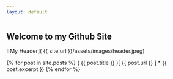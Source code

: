 ```yaml
---
layout: default
---
```

## Welcome to my Github Site
![My Header]( {{ site.url }}/assets/images/header.jpeg)


  {% for post in site.posts %}
   ( {{ post.title }} )[ {{ post.url }} ]
     * {{ post.excerpt }}
  {% endfor %}
